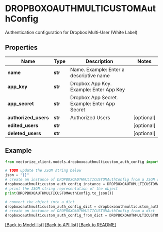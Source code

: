 # DROPBOXOAUTHMULTICUSTOMAuthConfig

Authentication configuration for Dropbox Multi-User (White Label)

## Properties

Name | Type | Description | Notes
------------ | ------------- | ------------- | -------------
**name** | **str** | Name. Example: Enter a descriptive name | 
**app_key** | **str** | Dropbox App Key. Example: Enter App Key | 
**app_secret** | **str** | Dropbox App Secret. Example: Enter App Secret | 
**authorized_users** | **str** | Authorized Users | [optional] 
**edited_users** | **str** |  | [optional] 
**deleted_users** | **str** |  | [optional] 

## Example

```python
from vectorize_client.models.dropboxoauthmulticustom_auth_config import DROPBOXOAUTHMULTICUSTOMAuthConfig

# TODO update the JSON string below
json = "{}"
# create an instance of DROPBOXOAUTHMULTICUSTOMAuthConfig from a JSON string
dropboxoauthmulticustom_auth_config_instance = DROPBOXOAUTHMULTICUSTOMAuthConfig.from_json(json)
# print the JSON string representation of the object
print(DROPBOXOAUTHMULTICUSTOMAuthConfig.to_json())

# convert the object into a dict
dropboxoauthmulticustom_auth_config_dict = dropboxoauthmulticustom_auth_config_instance.to_dict()
# create an instance of DROPBOXOAUTHMULTICUSTOMAuthConfig from a dict
dropboxoauthmulticustom_auth_config_from_dict = DROPBOXOAUTHMULTICUSTOMAuthConfig.from_dict(dropboxoauthmulticustom_auth_config_dict)
```
[[Back to Model list]](../README.md#documentation-for-models) [[Back to API list]](../README.md#documentation-for-api-endpoints) [[Back to README]](../README.md)



